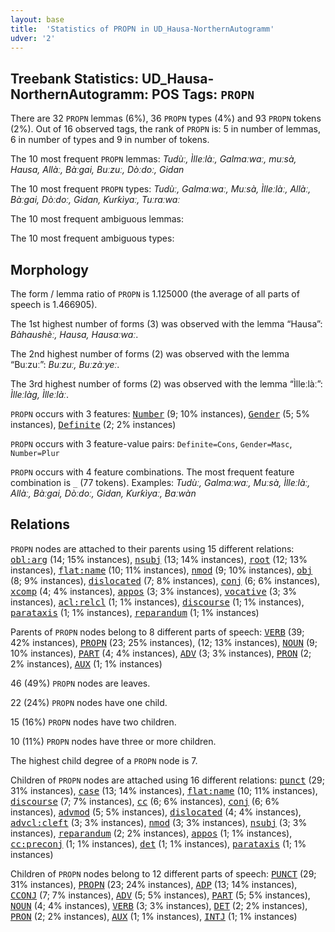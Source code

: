 ```yaml
---
layout: base
title:  'Statistics of PROPN in UD_Hausa-NorthernAutogramm'
udver: '2'
---
```


## Treebank Statistics: UD_Hausa-NorthernAutogramm: POS Tags: `PROPN`

There are 32 `PROPN` lemmas (6%), 36 `PROPN` types (4%) and 93 `PROPN` tokens (2%).
Out of 16 observed tags, the rank of `PROPN` is: 5 in number of lemmas, 6 in number of types and 9 in number of tokens.

The 10 most frequent `PROPN` lemmas: <em>Tudùː, Ìlleːlàː, Galmaːwaː, muːsà, Hausa, Allàː, Bàːgai, Buːzuː, Dòːdoː, Gidan</em>

The 10 most frequent `PROPN` types:  <em>Tudùː, Galmaːwaː, Muːsà, Ìlleːlàː, Allàː, Bàːgai, Dòːdoː, Gidan, Ƙurƙìyaː, Tuːraːwaː</em>

The 10 most frequent ambiguous lemmas: 

The 10 most frequent ambiguous types:  



## Morphology

The form / lemma ratio of `PROPN` is 1.125000 (the average of all parts of speech is 1.466905).

The 1st highest number of forms (3) was observed with the lemma “Hausa”: <em>Bàhaushèː, Hausa, Hausaːwaː</em>.

The 2nd highest number of forms (2) was observed with the lemma “Buːzuː”: <em>Buːzuː, Buːzàːyeː</em>.

The 3rd highest number of forms (2) was observed with the lemma “Ìlleːlàː”: <em>Ìlleːlàg, Ìlleːlàː</em>.

`PROPN` occurs with 3 features: <tt><a href="ha_northernautogramm-feat-Number.html">Number</a></tt> (9; 10% instances), <tt><a href="ha_northernautogramm-feat-Gender.html">Gender</a></tt> (5; 5% instances), <tt><a href="ha_northernautogramm-feat-Definite.html">Definite</a></tt> (2; 2% instances)

`PROPN` occurs with 3 feature-value pairs: `Definite=Cons`, `Gender=Masc`, `Number=Plur`

`PROPN` occurs with 4 feature combinations.
The most frequent feature combination is `_` (77 tokens).
Examples: <em>Tudùː, Galmaːwaː, Muːsà, Ìlleːlàː, Allàː, Bàːgai, Dòːdoː, Gidan, Ƙurƙìyaː, Baːwàn</em>


## Relations

`PROPN` nodes are attached to their parents using 15 different relations: <tt><a href="ha_northernautogramm-dep-obl-arg.html">obl:arg</a></tt> (14; 15% instances), <tt><a href="ha_northernautogramm-dep-nsubj.html">nsubj</a></tt> (13; 14% instances), <tt><a href="ha_northernautogramm-dep-root.html">root</a></tt> (12; 13% instances), <tt><a href="ha_northernautogramm-dep-flat-name.html">flat:name</a></tt> (10; 11% instances), <tt><a href="ha_northernautogramm-dep-nmod.html">nmod</a></tt> (9; 10% instances), <tt><a href="ha_northernautogramm-dep-obj.html">obj</a></tt> (8; 9% instances), <tt><a href="ha_northernautogramm-dep-dislocated.html">dislocated</a></tt> (7; 8% instances), <tt><a href="ha_northernautogramm-dep-conj.html">conj</a></tt> (6; 6% instances), <tt><a href="ha_northernautogramm-dep-xcomp.html">xcomp</a></tt> (4; 4% instances), <tt><a href="ha_northernautogramm-dep-appos.html">appos</a></tt> (3; 3% instances), <tt><a href="ha_northernautogramm-dep-vocative.html">vocative</a></tt> (3; 3% instances), <tt><a href="ha_northernautogramm-dep-acl-relcl.html">acl:relcl</a></tt> (1; 1% instances), <tt><a href="ha_northernautogramm-dep-discourse.html">discourse</a></tt> (1; 1% instances), <tt><a href="ha_northernautogramm-dep-parataxis.html">parataxis</a></tt> (1; 1% instances), <tt><a href="ha_northernautogramm-dep-reparandum.html">reparandum</a></tt> (1; 1% instances)

Parents of `PROPN` nodes belong to 8 different parts of speech: <tt><a href="ha_northernautogramm-pos-VERB.html">VERB</a></tt> (39; 42% instances), <tt><a href="ha_northernautogramm-pos-PROPN.html">PROPN</a></tt> (23; 25% instances),  (12; 13% instances), <tt><a href="ha_northernautogramm-pos-NOUN.html">NOUN</a></tt> (9; 10% instances), <tt><a href="ha_northernautogramm-pos-PART.html">PART</a></tt> (4; 4% instances), <tt><a href="ha_northernautogramm-pos-ADV.html">ADV</a></tt> (3; 3% instances), <tt><a href="ha_northernautogramm-pos-PRON.html">PRON</a></tt> (2; 2% instances), <tt><a href="ha_northernautogramm-pos-AUX.html">AUX</a></tt> (1; 1% instances)

46 (49%) `PROPN` nodes are leaves.

22 (24%) `PROPN` nodes have one child.

15 (16%) `PROPN` nodes have two children.

10 (11%) `PROPN` nodes have three or more children.

The highest child degree of a `PROPN` node is 7.

Children of `PROPN` nodes are attached using 16 different relations: <tt><a href="ha_northernautogramm-dep-punct.html">punct</a></tt> (29; 31% instances), <tt><a href="ha_northernautogramm-dep-case.html">case</a></tt> (13; 14% instances), <tt><a href="ha_northernautogramm-dep-flat-name.html">flat:name</a></tt> (10; 11% instances), <tt><a href="ha_northernautogramm-dep-discourse.html">discourse</a></tt> (7; 7% instances), <tt><a href="ha_northernautogramm-dep-cc.html">cc</a></tt> (6; 6% instances), <tt><a href="ha_northernautogramm-dep-conj.html">conj</a></tt> (6; 6% instances), <tt><a href="ha_northernautogramm-dep-advmod.html">advmod</a></tt> (5; 5% instances), <tt><a href="ha_northernautogramm-dep-dislocated.html">dislocated</a></tt> (4; 4% instances), <tt><a href="ha_northernautogramm-dep-advcl-cleft.html">advcl:cleft</a></tt> (3; 3% instances), <tt><a href="ha_northernautogramm-dep-nmod.html">nmod</a></tt> (3; 3% instances), <tt><a href="ha_northernautogramm-dep-nsubj.html">nsubj</a></tt> (3; 3% instances), <tt><a href="ha_northernautogramm-dep-reparandum.html">reparandum</a></tt> (2; 2% instances), <tt><a href="ha_northernautogramm-dep-appos.html">appos</a></tt> (1; 1% instances), <tt><a href="ha_northernautogramm-dep-cc-preconj.html">cc:preconj</a></tt> (1; 1% instances), <tt><a href="ha_northernautogramm-dep-det.html">det</a></tt> (1; 1% instances), <tt><a href="ha_northernautogramm-dep-parataxis.html">parataxis</a></tt> (1; 1% instances)

Children of `PROPN` nodes belong to 12 different parts of speech: <tt><a href="ha_northernautogramm-pos-PUNCT.html">PUNCT</a></tt> (29; 31% instances), <tt><a href="ha_northernautogramm-pos-PROPN.html">PROPN</a></tt> (23; 24% instances), <tt><a href="ha_northernautogramm-pos-ADP.html">ADP</a></tt> (13; 14% instances), <tt><a href="ha_northernautogramm-pos-CCONJ.html">CCONJ</a></tt> (7; 7% instances), <tt><a href="ha_northernautogramm-pos-ADV.html">ADV</a></tt> (5; 5% instances), <tt><a href="ha_northernautogramm-pos-PART.html">PART</a></tt> (5; 5% instances), <tt><a href="ha_northernautogramm-pos-NOUN.html">NOUN</a></tt> (4; 4% instances), <tt><a href="ha_northernautogramm-pos-VERB.html">VERB</a></tt> (3; 3% instances), <tt><a href="ha_northernautogramm-pos-DET.html">DET</a></tt> (2; 2% instances), <tt><a href="ha_northernautogramm-pos-PRON.html">PRON</a></tt> (2; 2% instances), <tt><a href="ha_northernautogramm-pos-AUX.html">AUX</a></tt> (1; 1% instances), <tt><a href="ha_northernautogramm-pos-INTJ.html">INTJ</a></tt> (1; 1% instances)

